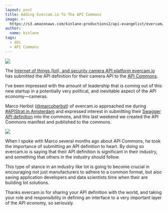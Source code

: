 ```yaml
---
layout: post
title: Adding Evercam.io To The API Commons
image: >-
  https://s3.amazonaws.com/kinlane-productions2/api-evangelist/evercam/evercam-logo.png
author:
  name: kinlane
tags:
  - ddi
  - API Commons
---
```

[![](https://s3.amazonaws.com/kinlane-productions2/api-evangelist/evercam/evercam-logo.png)](http://www.evercam.io/)

The [Internet of things (Iot), and security camera API platform evercam.io](http://www.evercam.io/) has submitted the API definition for their camera API to the [API Commons](http://apicommons.org/apis.html).

I’ve been impressed with the amount of leadership that is coming out of this new startup in a potentially very political, and inevitable aspect of the API economy—cameras.

Marco Herbst ([@marcoherbst](https://twitter.com/marcoherbst)) of evercam.io approached me during [#APIStrat in Amsterdam](http://www.apistrategyconference.com/2014Amsterdam/index.php) and expressed interest in submitting their [Swagger API definition](https://api.evercam.io/v1/swagger.json) into the commons, and this last weekend we created the API Commons manifest and published to the commons.

[![](https://s3.amazonaws.com/kinlane-productions2/api-commons/api-commons-icon.png)](http://bit.ly/1e27KIc)

When I spoke with Marco several months ago about API Commons, he took the importance of submitting an API definition to heart. By doing so evercam.io is saying that their API definition is significant in their industry, and something that others in the industry should follow.

This type of stance in an industry like Iot is going to become crucial in encouraging not just manufacturers to adhere to a common format, but also saving application developers and data scientists time when their are building Iot solutions.

Thanks evercam.io for sharing your API definition with the world, and taking your role and responsibility in defining an interface to a very important layer of the API economy, so seriously.